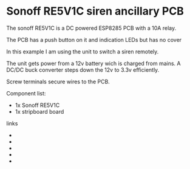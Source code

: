 #  Sonoff RE5V1C siren ancillary PCB

The sonoff RE5V1C is a DC powered ESP8285 PCB with a 10A relay.

The PCB has a push button on it and indication LEDs but has no cover

In this example I am using the unit to switch a siren remotely.

The unit gets power from a 12v battery wich is charged from mains. 
A DC/DC buck converter steps down the 12v to 3.3v efficiently.

Screw terminals secure wires to the PCB.

Component list:
- 1x Sonoff RE5V1C
- 1x stripboard board


links
- []()
- []()
- []()
- []()
- []()
